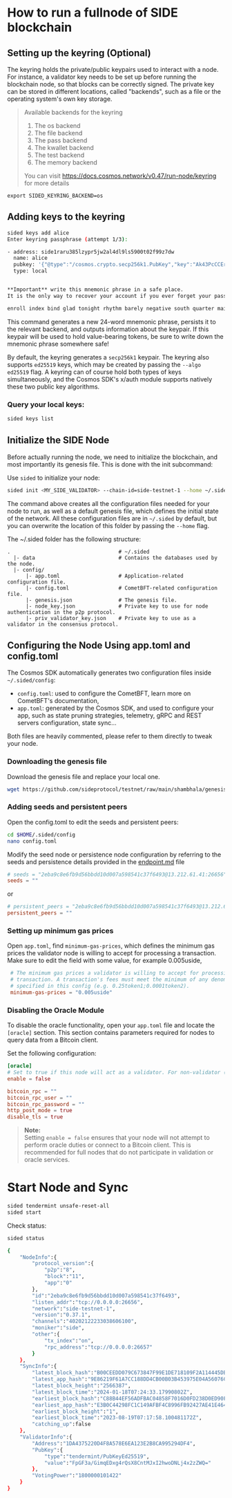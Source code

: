 # How to run a fullnode of SIDE blockchain



## Setting up the keyring (Optional)

The keyring holds the private/public keypairs used to interact with a node. For instance, a validator key needs to be set up before running the blockchain node, so that blocks can be correctly signed. The private key can be stored in different locations, called "backends", such as a file or the operating system's own key storage.

>  
> Available backends for the keyring
> 1. The os backend
> 2. The file backend
> 3. The pass backend
> 4. The kwallet backend
> 5. The test backend
> 6. The memory backend
> 
> You can visit https://docs.cosmos.network/v0.47/run-node/keyring for more details

```shell
export SIDED_KEYRING_BACKEND=os
```

## Adding keys to the keyring
```sh
sided keys add alice
Enter keyring passphrase (attempt 1/3):

- address: side1raru385lzypr5jw2al4dl9ls5900t02f99z7dw
  name: alice
  pubkey: '{"@type":"/cosmos.crypto.secp256k1.PubKey","key":"Ak43PcCCEr8J0ljTUN+xs0nJiLlwrqHVsii8uRNzX7M5"}'
  type: local


**Important** write this mnemonic phrase in a safe place.
It is the only way to recover your account if you ever forget your password.

enroll index bind glad tonight rhythm barely negative south quarter main length venue funny dance short loud foil electric thumb anger similar like nice
```

This command generates a new 24-word mnemonic phrase, persists it to the relevant backend, and outputs information about the keypair. If this keypair will be used to hold value-bearing tokens, be sure to write down the mnemonic phrase somewhere safe!

By default, the keyring generates a `secp256k1` keypair. The keyring also supports `ed25519` keys, which may be created by passing the `--algo ed25519` flag. A keyring can of course hold both types of keys simultaneously, and the Cosmos SDK's x/auth module supports natively these two public key algorithms.

### Query your local keys:
```sh
sided keys list
```

## Initialize the SIDE Node

Before actually running the node, we need to initialize the blockchain, and most importantly its genesis file. This is done with the init subcommand:

Use `sided` to initialize your node:

```sh
sided init <MY_SIDE_VALIDATOR> --chain-id=side-testnet-1 --home ~/.sided
```
The command above creates all the configuration files needed for your node to run, as well as a default genesis file, which defines the initial state of the network. All these configuration files are in `~/.sided` by default, but you can overwrite the location of this folder by passing the `--home` flag.

The ~/.sided folder has the following structure:

```shell
.                                   # ~/.sided
  |- data                           # Contains the databases used by the node.
  |- config/
      |- app.toml                   # Application-related configuration file.
      |- config.toml                # CometBFT-related configuration file.
      |- genesis.json               # The genesis file.
      |- node_key.json              # Private key to use for node authentication in the p2p protocol.
      |- priv_validator_key.json    # Private key to use as a validator in the consensus protocol.
```

## Configuring the Node Using app.toml and config.toml

The Cosmos SDK automatically generates two configuration files inside `~/.sided/config`:

 - `config.toml`: used to configure the CometBFT, learn more on CometBFT's documentation,
 - `app.toml`: generated by the Cosmos SDK, and used to configure your app, such as state pruning strategies, telemetry, gRPC and REST servers configuration, state sync...

Both files are heavily commented, please refer to them directly to tweak your node.

### Downloading the genesis file

Download the genesis file and replace your local one.

```sh
wget https://github.com/sideprotocol/testnet/raw/main/shambhala/genesis.json -O $HOME/.sided/config/genesis.json
````

### Adding seeds and persistent peers
Open the config.toml to edit the seeds and persistent peers:

```sh
cd $HOME/.sided/config
nano config.toml
```

Modify the seed node or persistence node configuration by referring to the seeds and persistence details provided in the [endpoint.md](../endpoints.md) file

```toml
# seeds = "2eba9c8e6fb9d56bbdd10d007a598541c37f6493@13.212.61.41:26656"
seeds = ""
```

or 
```toml
# persistent_peers = "2eba9c8e6fb9d56bbdd10d007a598541c37f6493@13.212.61.41:26656"
persistent_peers = ""

```

### Setting up minimum gas prices

Open `app.toml`, find `minimum-gas-prices`, which defines the minimum gas prices the validator node is willing to accept for processing a transaction. Make sure to edit the field with some value, for example 0.005uside, 

```toml
 # The minimum gas prices a validator is willing to accept for processing a
 # transaction. A transaction's fees must meet the minimum of any denomination
 # specified in this config (e.g. 0.25token1;0.0001token2).
 minimum-gas-prices = "0.005uside"
```
### Disabling the Oracle Module

To disable the oracle functionality, open your `app.toml` file and locate the `[oracle]` section. This section contains parameters required for nodes to query data from a Bitcoin client.

Set the following configuration:

```toml
[oracle]
# Set to true if this node will act as a validator. For non-validator (full) nodes, set to false.
enable = false

bitcoin_rpc = ""
bitcoin_rpc_user = ""
bitcoin_rpc_password = ""
http_post_mode = true
disable_tls = true
```

> **Note:**  
> Setting `enable = false` ensures that your node will not attempt to perform oracle duties or connect to a Bitcoin client. This is recommended for full nodes that do not participate in validation or oracle services.


# Start Node and Sync
```sh
sided tendermint unsafe-reset-all 
sided start
```
Check status:
```sh
sided status
```
```sh
{
    "NodeInfo":{
        "protocol_version":{
            "p2p":"8",
            "block":"11",
            "app":"0"
        },
        "id":"2eba9c8e6fb9d56bbdd10d007a598541c37f6493",
        "listen_addr":"tcp://0.0.0.0:26656",
        "network":"side-testnet-1",
        "version":"0.37.1",
        "channels":"40202122233038606100",
        "moniker":"side",
        "other":{
            "tx_index":"on",
            "rpc_address":"tcp://0.0.0.0:26657"
        }
    },
    "SyncInfo":{
        "latest_block_hash":"B00CEEDD079C673847F99E1DE718109F2A114445DB0C5D5F52E4AAF314B9C8B7",
        "latest_app_hash":"9E86219F61A7CC188DD4CB00B03B453975E04A56076C055DF54B53ED243054F5",
        "latest_block_height":"2566387",
        "latest_block_time":"2024-01-18T07:24:33.17990802Z",
        "earliest_block_hash":"C88B44EF56ADFBAC04858F7016D0FD238D0ED90FC19336A2B45B164DAA521BF4",
        "earliest_app_hash":"E3B0C44298FC1C149AFBF4C8996FB92427AE41E4649B934CA495991B7852B855",
        "earliest_block_height":"1",
        "earliest_block_time":"2023-08-19T07:17:58.100481172Z",
        "catching_up":false
    },
    "ValidatorInfo":{
        "Address":"1DA4375220D4F8A578E6EA123E2B8CA995294DF4",
        "PubKey":{
            "type":"tendermint/PubKeyEd25519",
            "value":"FpGF3a/GimqEDxg4rQsX8CntMJxI2hwoDNLj4x2zZWQ="
        },
        "VotingPower":"1800000101422"
    }
}
```
